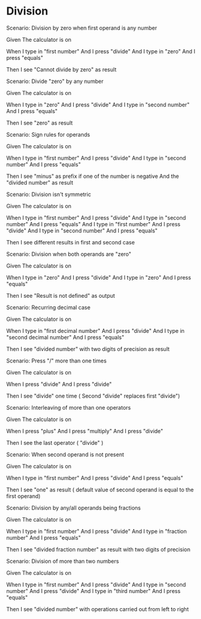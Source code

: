 # Division
  
Scenario: Division by zero when first operand is any number

  Given The calculator is on
  
  When I type in "first number"
  And I press "divide"
  And I type in "zero"
  And I press "equals"
  
  Then I see "Cannot divide by zero" as result
  
Scenario: Divide "zero" by any number

  Given The calculator is on
  
  When I type in "zero"
  And I press "divide"
  And I type in "second number"
  And I press "equals"
  
  Then I see "zero" as result
  
Scenario: Sign rules for operands

  Given The calculator is on
  
  When I type in "first number"
  And I press "divide"
  And I type in "second number"
  And I press "equals"
  
  Then I see "minus" as prefix if one of the number is negative
  And the "divided number" as result
  
Scenario: Division isn't symmetric

  Given The calculator is on
  
  When I type in "first number"
  And I press "divide"
  And I type in "second number"
  And I press "equals"
  And I type in "first number"
  And I press "divide"
  And I type in "second number"
  And I press "equals"
  
  Then I see different results in first and second case
  
Scenario: Division when both operands are "zero"

  Given The calculator is on
  
  When I type in "zero"
  And I press "divide"
  And I type in "zero"
  And I press "equals"
  
  Then I see "Result is not defined" as output
  
Scenario: Recurring decimal case

  Given The calculator is on
  
  When I type in "first decimal number"
  And I press "divide"
  And I type in "second decimal number"
  And I press "equals"
  
  Then I see "divided number" with two digits of precision as result
  
Scenario: Press "/" more than one times

  Given The calculator is on
  
  When I press "divide"
  And I press "divide"
  
  Then I see "divide" one time ( Second "divide" replaces first "divide")
  
Scenario: Interleaving of more than one operators

  Given The calculator is on
  
  When I press "plus"
  And I press "multiply"
  And I press "divide"

  Then I see the last operator ( "divide" )
  
Scenario: When second operand is not present

  Given The calculator is on
  
  When I type in "first number"
  And I press "divide"
  And I press "equals"
  
  Then I see "one" as result
  ( default value of second operand is equal to the first operand)
  
Scenario: Division by any/all operands being fractions

  Given The calculator is on
  
  When I type in "first number"
  And I press "divide"
  And I type in "fraction number"
  And I press "equals"
  
  Then I see "divided fraction number" as result with two digits of precision
  
Scenario: Division of more than two numbers

  Given The calculator is on
  
  When I type in "first number"
  And I press "divide"
  And I type in "second number"
  And I press "divide"
  And I type in "third number"
  And I press "equals"
  
  Then I see "divided number" with operations carried out from left to right
  